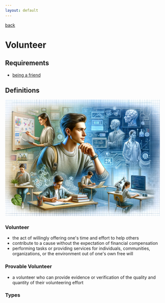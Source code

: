 ```yaml
---
layout: default
---
```

[back](./)

# Volunteer

## Requirements

- [being a friend](friendship.html)

## Definitions

![Provable Volunteer](images/provable_volunteer.png)

### Volunteer

- the act of willingly offering one's time and effort to help others
- contribute to a cause without the expectation of financial compensation
- performing tasks or providing services for individuals, communities, organizations, or the environment out of one's own free will

### Provable Volunteer

- a volunteer who can provide evidence or verification of the quality and quantity of their volunteering effort

### Types

